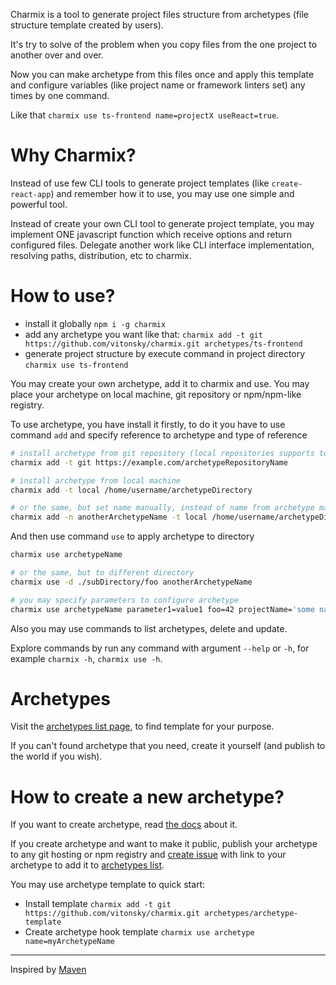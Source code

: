 Charmix is a tool to generate project files structure from archetypes (file structure template created by users).

It's try to solve of the problem when you copy files from the one project to another over and over.

Now you can make archetype from this files once and apply this template and configure variables (like project name or framework linters set) any times by one command.

Like that `charmix use ts-frontend name=projectX useReact=true`.

# Why Charmix?

Instead of use few CLI tools to generate project templates (like `create-react-app`) and remember how it to use, you may use one simple and powerful tool.

Instead of create your own CLI tool to generate project template, you may implement ONE javascript function which receive options and return configured files. Delegate another work like CLI interface implementation, resolving paths, distribution, etc to charmix.

# How to use?

- install it globally `npm i -g charmix`
- add any archetype you want like that:
  `charmix add -t git https://github.com/vitonsky/charmix.git archetypes/ts-frontend`
- generate project structure by execute command in project directory
  `charmix use ts-frontend`

You may create your own archetype, add it to charmix and use. You may place your archetype on local machine, git repository or npm/npm-like registry.

To use archetype, you have install it firstly, to do it you have to use command `add` and specify reference to archetype and type of reference

```sh
# install archetype from git repository (local repositories supports too)
charmix add -t git https://example.com/archetypeRepositoryName

# install archetype from local machine
charmix add -t local /home/username/archetypeDirectory

# or the same, but set name manually, instead of name from archetype manifest
charmix add -n anotherArchetypeName -t local /home/username/archetypeDirectory
```

And then use command `use` to apply archetype to directory

```sh
charmix use archetypeName

# or the same, but to different directory
charmix use -d ./subDirectory/foo anotherArchetypeName

# you may specify parameters to configure archetype
charmix use archetypeName parameter1=value1 foo=42 projectName='some name with spaces'
```

Also you may use commands to list archetypes, delete and update.

Explore commands by run any command with argument `--help` or `-h`, for example `charmix -h`, `charmix use -h`.

# Archetypes

Visit the [archetypes list page][archetypeslist], to find template for your purpose.

If you can't found archetype that you need, create it yourself (and publish to the world if you wish).

# How to create a new archetype?

If you want to create archetype, read [the docs](./docs/ArchetypeAPI.md) about it.

If you create archetype and want to make it public, publish your archetype to any git hosting or npm registry and [create issue](https://github.com/vitonsky/charmix/issues/new) with link to your archetype to add it to [archetypes list][archetypeslist].

You may use archetype template to quick start:

- Install template `charmix add -t git https://github.com/vitonsky/charmix.git archetypes/archetype-template`
- Create archetype hook template `charmix use archetype name=myArchetypeName`

---

Inspired by [Maven](https://maven.apache.org/archetype/index.html)

[archetypeslist]: ./docs/Archetypes.md
